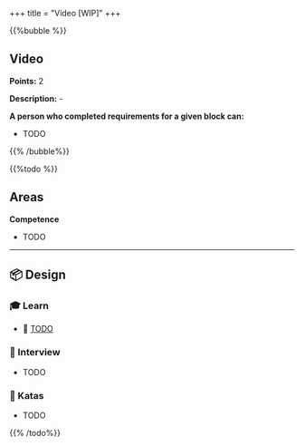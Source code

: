 +++
title = "Video [WIP]"
+++

{{%bubble %}}

## Video

**Points:** 2

**Description:** -

**A person who completed requirements for a given block can:**

- TODO

{{% /bubble%}}

{{%todo %}}

## Areas

**Competence**

- TODO

---

## 📦 Design

### 🎓 Learn

- 📗 [TODO](https://lorem.ipsum/)

### 🎤 Interview

- TODO

### 📝 Katas

- TODO

{{% /todo%}}
